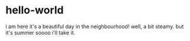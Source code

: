 # hello-world
i am here
it's a beautiful day in the neighbourhood! well, a bit steamy. but it's summer soooo
i'll take it. 
